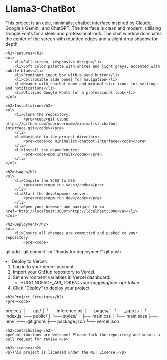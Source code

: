 # Llama3-ChatBot
<body>
    <p>
        This project is an epic, minimalist chatbot interface inspired by Claude, Google's Gemini, and ChatGPT. 
        The interface is clean and modern, utilizing Google Fonts for a sleek and professional look. 
        The chat window dominates the center of the screen with rounded edges and a slight drop shadow for depth.
    </p>

    <h2>Features</h2>
    <ul>
        <li>Full-screen, responsive design</li>
        <li>Soft color palette with whites and light grays, accented with subtle blues</li>
        <li>Prominent input box with a send button</li>
        <li>Collapsible side panel for navigation</li>
        <li>Header with chatbot name and minimalistic icons for settings and notifications</li>
        <li>Utilizes Google Fonts for a professional look</li>
    </ul>

    <h2>Installation</h2>
    <ol>
        <li>Clone the repository:
            <pre><code>git clone https://github.com/yourusername/minimalist-chatbot-interface.git</code></pre>
        </li>
        <li>Navigate to the project directory:
            <pre><code>cd minimalist-chatbot-interface</code></pre>
        </li>
        <li>Install the dependencies:
            <pre><code>npm install</code></pre>
        </li>
    </ol>

    <h2>Usage</h2>
    <ol>
        <li>Compile the SCSS to CSS:
            <pre><code>npm run sass</code></pre>
        </li>
        <li>Start the development server:
            <pre><code>npm run dev</code></pre>
        </li>
        <li>Open your browser and navigate to <a href="http://localhost:3000">http://localhost:3000</a></li>
    </ol>

    <h2>Deployment</h2>
    <ol>
        <li>Ensure all changes are committed and pushed to your repository:
            <pre><code>
git add .
git commit -m "Ready for deployment"
git push
            </code></pre>
        </li>
        <li>Deploy to Vercel:
            <ol>
                <li>Log in to your Vercel account.</li>
                <li>Import your GitHub repository to Vercel.</li>
                <li>Set environment variables in Vercel dashboard:
                    <ul>
                        <li>HUGGINGFACE_API_TOKEN: <em>your-huggingface-api-token</em></li>
                    </ul>
                </li>
                <li>Click "Deploy" to deploy your project.</li>
            </ol>
        </li>
    </ol>

    <h2>Project Structure</h2>
    <pre><code>
project/
├── api/
│   └── inference.py
├── pages/
│   └── _app.js
│   └── index.js
├── public/
│   └── styles/
│       ├── main.css
│       └── main.scss
├── .env
├── .gitignore
├── package.json
└── vercel.json
    </code></pre>

    <h2>Contributing</h2>
    <p>Contributions are welcome! Please fork the repository and submit a pull request for review.</p>

    <h2>License</h2>
    <p>This project is licensed under the MIT License.</p>
</body>
</html>
